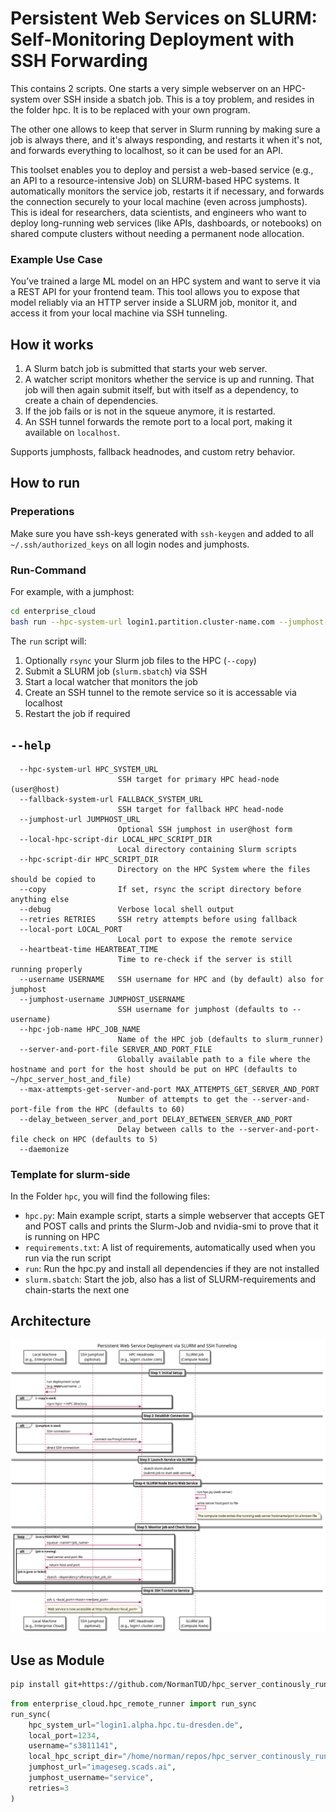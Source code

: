 # Persistent Web Services on SLURM: Self-Monitoring Deployment with SSH Forwarding

This contains 2 scripts. One starts a very simple webserver on an HPC-system over SSH inside a sbatch job. This is a toy problem, and resides in the folder hpc. It is to be replaced with your own program.

The other one allows to keep that server in Slurm running by making sure a job is always there, and it's always responding, and restarts it when it's not, and forwards everything to localhost, so it can be used for an API.

This toolset enables you to deploy and persist a web-based service (e.g., an API to a resource-intensive Job) on SLURM-based HPC systems. It automatically monitors the service job, restarts it if necessary, and forwards the connection securely to your local machine (even across jumphosts). This is ideal for researchers, data scientists, and engineers who want to deploy long-running web services (like APIs, dashboards, or notebooks) on shared compute clusters without needing a permanent node allocation.

### Example Use Case

You’ve trained a large ML model on an HPC system and want to serve it via a REST API for your frontend team. This tool allows you to expose that model reliably via an HTTP server inside a SLURM job, monitor it, and access it from your local machine via SSH tunneling.

## How it works

1. A Slurm batch job is submitted that starts your web server.
2. A watcher script monitors whether the service is up and running. That job will then again submit itself, but with itself as a dependency, to create a chain of dependencies.
3. If the job fails or is not in the squeue anymore, it is restarted.
4. An SSH tunnel forwards the remote port to a local port, making it available on `localhost`.

Supports jumphosts, fallback headnodes, and custom retry behavior.

## How to run

### Preperations

Make sure you have ssh-keys generated with `ssh-keygen` and added to all `~/.ssh/authorized_keys` on all login nodes and jumphosts.

### Run-Command

For example, with a jumphost:

```bash
cd enterprise_cloud
bash run --hpc-system-url login1.partition.cluster-name.com --jumphost-url jumphost.com --local-hpc-script-dir ../hpc --username your_username --jumphost-username service --hpc-script-dir "/home/your_username/hpc_scripts" --copy
```

The `run` script will:
1. Optionally `rsync` your Slurm job files to the HPC (`--copy`)
2. Submit a SLURM job (`slurm.sbatch`) via SSH
3. Start a local watcher that monitors the job
4. Create an SSH tunnel to the remote service so it is accessable via localhost
5. Restart the job if required

## `--help`

```
  --hpc-system-url HPC_SYSTEM_URL
                        SSH target for primary HPC head-node (user@host)
  --fallback-system-url FALLBACK_SYSTEM_URL
                        SSH target for fallback HPC head-node
  --jumphost-url JUMPHOST_URL
                        Optional SSH jumphost in user@host form
  --local-hpc-script-dir LOCAL_HPC_SCRIPT_DIR
                        Local directory containing Slurm scripts
  --hpc-script-dir HPC_SCRIPT_DIR
                        Directory on the HPC System where the files should be copied to
  --copy                If set, rsync the script directory before anything else
  --debug               Verbose local shell output
  --retries RETRIES     SSH retry attempts before using fallback
  --local-port LOCAL_PORT
                        Local port to expose the remote service
  --heartbeat-time HEARTBEAT_TIME
                        Time to re-check if the server is still running properly
  --username USERNAME   SSH username for HPC and (by default) also for jumphost
  --jumphost-username JUMPHOST_USERNAME
                        SSH username for jumphost (defaults to --username)
  --hpc-job-name HPC_JOB_NAME
                        Name of the HPC job (defaults to slurm_runner)
  --server-and-port-file SERVER_AND_PORT_FILE
                        Globally available path to a file where the hostname and port for the host should be put on HPC (defaults to ~/hpc_server_host_and_file)
  --max-attempts-get-server-and-port MAX_ATTEMPTS_GET_SERVER_AND_PORT
                        Number of attempts to get the --server-and-port-file from the HPC (defaults to 60)
  --delay_between_server_and_port DELAY_BETWEEN_SERVER_AND_PORT
                        Delay between calls to the --server-and-port-file check on HPC (defaults to 5)
  --daemonize
```

### Template for slurm-side

In the Folder `hpc`, you will find the following files:

- `hpc.py`: Main example script, starts a simple webserver that accepts GET and POST calls and prints the Slurm-Job and nvidia-smi to prove that it is running on HPC
- `requirements.txt`: A list of requirements, automatically used when you run via the run script
- `run`: Run the hpc.py and install all dependencies if they are not installed
- `slurm.sbatch`: Start the job, also has a list of SLURM-requirements and chain-starts the next one

## Architecture

![Architecture](architecture/slurm_service_workflow.png)

## Use as Module

```bash
pip install git+https://github.com/NormanTUD/hpc_server_continously_running_http_job.git
```

```python
from enterprise_cloud.hpc_remote_runner import run_sync
run_sync(
    hpc_system_url="login1.alpha.hpc.tu-dresden.de",
    local_port=1234,
    username="s3811141",
    local_hpc_script_dir="/home/norman/repos/hpc_server_continously_running_http_job/hpc",
    jumphost_url="imageseg.scads.ai",
    jumphost_username="service",
    retries=3
)
```
